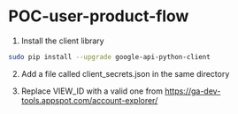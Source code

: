 # POC-user-product-flow

1. Install the client library

```sh
sudo pip install --upgrade google-api-python-client
```

2. Add a file called client_secrets.json in the same directory

3. Replace VIEW_ID with a valid one from https://ga-dev-tools.appspot.com/account-explorer/